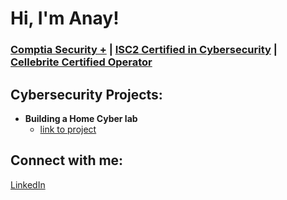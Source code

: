 <h1>Hi, I'm Anay! <br/>
  <h3><a href="https://www.credly.com/badges/e93d9982-45bd-4b9f-b442-0f0ebbfce433/public_url">Comptia Security +</a> | <a href="https://www.credly.com/badges/e5e8b771-e63b-4e52-b124-70f0f6caae9e/public_url">ISC2 Certified in Cybersecurity</a> | <a href="https://www.linkedin.com/in/anay-patel/details/certifications/1743714533484/single-media-viewer/?profileId=ACoAADKtF6sBY-gvqjjOY6xhBdTjQ77uTjnLCCs">Cellebrite Certified Operator</a></h3>
  
<h2>Cybersecurity Projects:</h2>

- <b>Building a Home Cyber lab</b>
  - [link to project](https://github.com/anaypatel4/anaypatel4/cyberlab)

<h2>Connect with me:</h2>

<p><a href="https://www.linkedin.com/in/anay-patel">LinkedIn</a></p>
